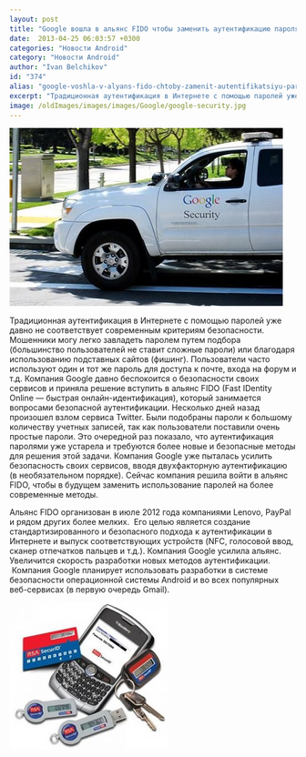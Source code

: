 ```yaml
---
layout: post
title: "Google вошла в альянс FIDO чтобы заменить аутентификацию паролями на более безопасные методы"
date:  2013-04-25 06:03:57 +0300
categories: "Новости Android"
category: "Новости Android"
author: "Ivan Belchikov"
id: "374"
alias: "google-voshla-v-alyans-fido-chtoby-zamenit-autentifikatsiyu-parolyami-na-bolee-bezopasnye-metody"
excerpt: "Традиционная аутентификация в Интернете с помощью паролей уже давно не соответствует современным критериям безопасности. Мошенники могу легко завладеть паролем путем подбора (большинство пользователей не ставит сложные пароли) или благодаря использованию подставных сайтов (фишинг). Пользователи часто используют один и тот же пароль для доступа к почте, входа на форум и т.д. Компания Google давно беспокоится о безопасности своих сервисов и приняла решение вступить в альянс FIDO (Fast IDentity Online — быстрая онлайн-идентификация), который занимается"
image: /oldImages/images/images/Google/google-security.jpg
---
```

<img src="/oldImages/images/images/Google/google-security.jpg" alt="Google Security">

Традиционная аутентификация в Интернете с помощью паролей уже давно не соответствует современным критериям безопасности. Мошенники могу легко завладеть паролем путем подбора (большинство пользователей не ставит сложные пароли) или благодаря использованию подставных сайтов (фишинг). Пользователи часто используют один и тот же пароль для доступа к почте, входа на форум и т.д. Компания Google давно беспокоится о безопасности своих сервисов и приняла решение вступить в альянс FIDO (Fast IDentity Online — быстрая онлайн-идентификация), который занимается вопросами безопасной аутентификации.
Несколько дней назад произошел взлом сервиса Twitter. Были подобраны пароли к большому количеству учетных записей, так как пользователи поставили очень простые пароли. Это очередной раз показало, что аутентификация паролями уже устарела и требуются более новые и безопасные методы для решения этой задачи. Компания Google уже пыталась усилить безопасность своих сервисов, вводя двухфакторную аутентификацию (в необязательном порядке). Сейчас компания решила войти в альянс FIDO, чтобы в будущем заменить использование паролей на более современные методы.

Альянс FIDO организован в июле 2012 года компаниями Lenovo, PayPal и рядом других более мелких.  Его целью является создание стандартизированного и безопасного подхода к аутентификации в Интернете и выпуск соответствующих устройств (NFC, голосовой ввод, сканер отпечатков пальцев и т.д.). Компания Google усилила альянс. Увеличится скорость разработки новых методов аутентификации.  Компания Google планирует использовать разработки в системе безопасности операционной системы Android и во всех популярных веб-сервисах (в первую очередь Gmail).

<img src="/oldImages/images/images/Google/google-security-FIDO.jpg" alt="Устройства альянса FIDO">
